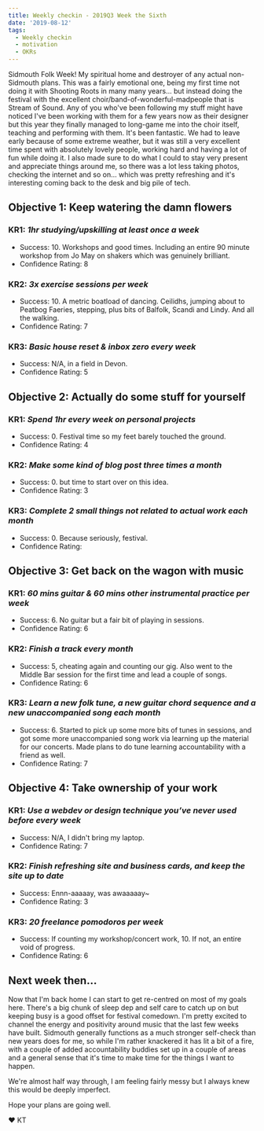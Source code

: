 ```yaml
---
title: Weekly checkin - 2019Q3 Week the Sixth
date: '2019-08-12'
tags:
  - Weekly checkin
  - motivation
  - OKRs
---
```


Sidmouth Folk Week! My spiritual home and destroyer of any actual non-Sidmouth plans. This was a fairly emotional one, being my first time not doing it with Shooting Roots in many many years... but instead doing the festival with the excellent choir/band-of-wonderful-madpeople that is Stream of Sound. Any of you who've been following my stuff might have noticed I've been working with them for a few years now as their designer but this year they finally managed to long-game me into the choir itself, teaching and performing with them. It's been fantastic. We had to leave early because of some extreme weather, but it was still a very excellent time spent with absolutely lovely people, working hard and having a lot of fun while doing it. I also made sure to do what I could to stay very present and appreciate things around me, so there was a lot less taking photos, checking the internet and so on... which was pretty refreshing and it's interesting coming back to the desk and big pile of tech.

## Objective 1: Keep watering the damn flowers
### KR1: *1hr studying/upskilling at least once a week*
- Success: 10. Workshops and good times. Including an entire 90 minute workshop from Jo May on shakers which was genuinely brilliant.
- Confidence Rating: 8
### KR2: *3x exercise sessions per week*
- Success: 10. A metric boatload of dancing. Ceilidhs, jumping about to Peatbog Faeries, stepping, plus bits of Balfolk, Scandi and Lindy. And all the walking.
- Confidence Rating: 7
### KR3: *Basic house reset & inbox zero every week*
- Success: N/A, in a field in Devon.
- Confidence Rating: 5


## Objective 2: Actually do some stuff for yourself
### KR1: *Spend 1hr every week on personal projects*
- Success: 0. Festival time so my feet barely touched the ground.
- Confidence Rating: 4
### KR2: *Make some kind of blog post three times a month*
- Success: 0. but time to start over on this idea.
- Confidence Rating: 3
### KR3: *Complete 2 small things not related to actual work each month*
- Success: 0. Because seriously, festival.
- Confidence Rating:


## Objective 3: Get back on the wagon with music
### KR1: *60 mins guitar & 60 mins other instrumental practice per week*
- Success: 6. No guitar but a fair bit of playing in sessions.
- Confidence Rating: 6
### KR2: *Finish a track every month*
- Success: 5, cheating again and counting our gig. Also went to the Middle Bar session for the first time and lead a couple of songs.
- Confidence Rating: 6
### KR3: *Learn a new folk tune, a new guitar chord sequence and a new unaccompanied song each month*
- Success: 6. Started to pick up some more bits of tunes in sessions, and got some more unaccompanied song work via learning up the material for our concerts. Made plans to do tune learning accountability with a friend as well.
- Confidence Rating: 7


## Objective 4: Take ownership of your work
### KR1: *Use a webdev or design technique you’ve never used before every week*
- Success: N/A, I didn't bring my laptop.
- Confidence Rating: 7
### KR2: *Finish refreshing site and business cards, and keep the site up to date*
- Success: Ennn-aaaaay, was awaaaaay~
- Confidence Rating: 3
### KR3: *20 freelance pomodoros per week*
- Success: If counting my workshop/concert work, 10. If not, an entire void of progress.
- Confidence Rating: 6

## Next week then...
Now that I'm back home I can start to get re-centred on most of my goals here. There's a big chunk of sleep dep and self care to catch up on but keeping busy is a good offset for festival comedown. I'm pretty excited to channel the energy and positivity around music that the last few weeks have built. Sidmouth generally functions as a much stronger self-check than new years does for me, so while I'm rather knackered it has lit a bit of a fire, with a couple of added accountability buddies set up in a couple of areas and a general sense that it's time to make time for the things I want to happen.

We're almost half way through, I am feeling fairly messy but I always knew this would be deeply imperfect.

Hope your plans are going well.

&#9829; KT
